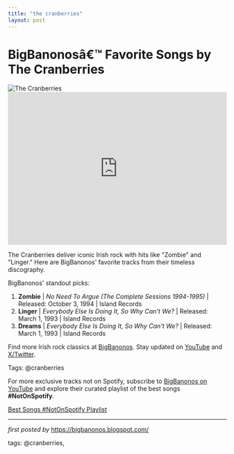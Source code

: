 ```yaml
---
title: "the cranberries"
layout: post
---
```

<!-- Title of the Post -->
<h1 >BigBanonosâ€™ Favorite Songs by The Cranberries</h1> <!-- Featured Image -->
<div > <img src="https://encrypted-tbn0.gstatic.com/images?q=tbn:ANd9GcTEWOwuhjGoF1SxlfeV1KajKJBvCjoDPGNHcw&s" alt="The Cranberries">
</div> <!-- Spotify Embed -->
<div > <iframe src="https://open.spotify.com/embed/playlist/0eMjEHy48hGoZRwePbs2kf?utm_source=generator" width="100%" height="352" frameBorder="0" allowfullscreen="" allow="autoplay; clipboard-write; encrypted-media; fullscreen; picture-in-picture" loading="lazy"></iframe>
</div> <!-- Introductory Text -->
<p >The Cranberries deliver iconic Irish rock with hits like "Zombie" and "Linger." Here are BigBanonos' favorite tracks from their timeless discography.</p> <!-- Song Highlights -->
<div > <p>BigBanonos' standout picks:</p> <ol> <li><strong>Zombie</strong> | <em>No Need To Argue (The Complete Sessions 1994-1995)</em> | Released: October 3, 1994 | Island Records</li> <li><strong>Linger</strong> | <em>Everybody Else Is Doing It, So Why Can't We?</em> | Released: March 1, 1993 | Island Records</li> <li><strong>Dreams</strong> | <em>Everybody Else Is Doing It, So Why Can't We?</em> | Released: March 1, 1993 | Island Records</li> </ol>
</div> <!-- Footer Links -->
<div > <p>Find more Irish rock classics at <a href="https://bigbanonos.blogspot.com/" target="_blank">BigBanonos</a>. Stay updated on <a href="https://www.youtube.com/@BigBanonos" target="_blank">YouTube</a> and <a href="https://x.com/bigbanonos" target="_blank">X/Twitter</a>.</p>
</div> <!-- Tags -->
<p >Tags: @cranberries</p>


<!--Subscribe and Playlist Links-->
<div>
    <p>For more exclusive tracks not on Spotify, subscribe to <a href="https://www.youtube.com/@BigBanonos" target="_blank">BigBanonos on YouTube</a> and explore their curated playlist of the best songs <strong>#NotOnSpotify</strong>.</p>
    <p><a href="https://www.youtube.com/playlist?list=PLtuNtuTatqI0kFahUCbtbfenC_ET5O_tr" target="_blank">Best Songs #NotOnSpotify Playlist<br /></a></p></div>

<hr />

<p><em>first posted by</em> <a href="https://bigbanonos.blogspot.com/" rel="noopener" target="_new">https://bigbanonos.blogspot.com/</a></p>

<p>tags: @cranberries,</p>
